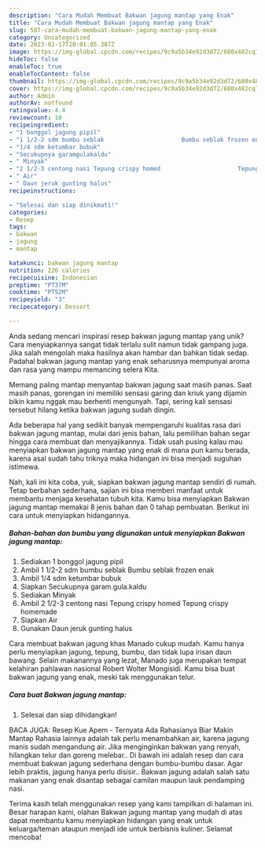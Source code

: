 ```yaml
---
description: "Cara Mudah Membuat Bakwan jagung mantap yang Enak"
title: "Cara Mudah Membuat Bakwan jagung mantap yang Enak"
slug: 587-cara-mudah-membuat-bakwan-jagung-mantap-yang-enak
category: Uncategorized
date: 2023-02-17T20:01:05.387Z
image: https://img-global.cpcdn.com/recipes/9c9a5b34e92d3d72/680x482cq70/bakwan-jagung-mantap-foto-resep-utama.jpg
hideToc: false
enableToc: true
enableTocContent: false
thumbnail: https://img-global.cpcdn.com/recipes/9c9a5b34e92d3d72/680x482cq70/bakwan-jagung-mantap-foto-resep-utama.jpg
cover: https://img-global.cpcdn.com/recipes/9c9a5b34e92d3d72/680x482cq70/bakwan-jagung-mantap-foto-resep-utama.jpg
author: Admin
authorAv: notfound
ratingvalue: 4.4
reviewcount: 10
recipeingredient:
- "1 bonggol jagung pipil"
- "1 1/2-2 sdm bumbu seblak                      Bumbu seblak frozen enak"
- "1/4 sdm ketumbar bubuk"
- "Secukupnya garamgulakaldu"
- " Minyak"
- "2 1/2-3 centong nasi Tepung crispy homed                      Tepung crispy homemade"
- " Air"
- " Daun jeruk gunting halus"
recipeinstructions:

- "Selesai dan siap dinikmati!"
categories:
- Resep
tags:
- bakwan
- jagung
- mantap

katakunci: bakwan jagung mantap 
nutrition: 226 calories
recipecuisine: Indonesian
preptime: "PT37M"
cooktime: "PT52M"
recipeyield: "3"
recipecategory: Dessert

---
```





Anda sedang mencari inspirasi resep bakwan jagung mantap yang unik? Cara menyiapkannya sangat tidak terlalu sulit namun tidak gampang juga. Jika salah mengolah maka hasilnya akan hambar dan bahkan tidak sedap. Padahal bakwan jagung mantap yang enak seharusnya mempunyai aroma dan rasa yang mampu memancing selera Kita.





Memang paling mantap menyantap bakwan jagung saat masih panas. Saat masih panas, gorengan ini memiliki sensasi garing dan kriuk yang dijamin bikin kamu nggak mau berhenti mengunyah. Tapi, sering kali sensasi tersebut hilang ketika bakwan jagung sudah dingin.

Ada beberapa hal yang sedikit banyak mempengaruhi kualitas rasa dari bakwan jagung mantap, mulai dari jenis bahan, lalu pemilihan bahan segar hingga cara membuat dan menyajikannya. Tidak usah pusing kalau mau menyiapkan bakwan jagung mantap yang enak di mana pun kamu berada, karena asal sudah tahu triknya maka hidangan ini bisa menjadi suguhan istimewa.






Nah, kali ini kita coba, yuk, siapkan bakwan jagung mantap sendiri di rumah. Tetap berbahan sederhana, sajian ini bisa memberi manfaat untuk membantu menjaga kesehatan tubuh kita. Kamu bisa menyiapkan Bakwan jagung mantap memakai 8 jenis bahan dan 0 tahap pembuatan. Berikut ini cara untuk menyiapkan hidangannya.

<!--inarticleads1-->

##### Bahan-bahan dan bumbu yang digunakan untuk menyiapkan Bakwan jagung mantap:

1. Sediakan 1 bonggol jagung pipil
1. Ambil 1 1/2-2 sdm bumbu seblak                      Bumbu seblak frozen enak
1. Ambil 1/4 sdm ketumbar bubuk
1. Siapkan Secukupnya garam.gula.kaldu
1. Sediakan  Minyak
1. Ambil 2 1/2-3 centong nasi Tepung crispy homed                      Tepung crispy homemade
1. Siapkan  Air
1. Gunakan  Daun jeruk gunting halus


Cara membuat bakwan jagung khas Manado cukup mudah. Kamu hanya perlu menyiapkan jagung, tepung, bumbu, dan tidak lupa irisan daun bawang. Selain makanannya yang lezat, Manado juga merupakan tempat kelahiran pahlawan nasional Robert Wolter Mongisidi. Kamu bisa buat bakwan jagung yang enak, meski tak menggunakan telur. 

<!--inarticleads2-->

##### Cara buat Bakwan jagung mantap:


1. Selesai dan siap dihidangkan!

BACA JUGA: Resep Kue Apem - Ternyata Ada Rahasianya Biar Makin Mantap Rahasia lainnya adalah tak perlu menambahkan air, karena jagung manis sudah mengandung air. Jika menginginkan bakwan yang renyah, hilangkan telur dan goreng melebar.. Di bawah ini adalah resep dan cara membuat bakwan jagung sederhana dengan bumbu-bumbu dasar. Agar lebih praktis, jagung hanya perlu disisir.. Bakwan jagung adalah salah satu makanan yang enak disantap sebagai camilan maupun lauk pendamping nasi. 

Terima kasih telah menggunakan resep yang kami tampilkan di halaman ini. Besar harapan kami, olahan Bakwan jagung mantap yang mudah di atas dapat membantu kamu menyiapkan hidangan yang enak untuk keluarga/teman ataupun menjadi ide untuk berbisnis kuliner. Selamat mencoba!
